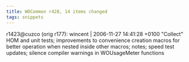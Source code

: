 ```yaml
---
title: WOCommon r428, 14 items changed
tags: snippets
---
```


r1423@cuzco (orig r177): wincent | 2006-11-27 14:41:28 +0100 "Collect" HOM and unit tests; improvements to convenience creation macros for better operation when nested inside other macros; notes; speed test updates; silence compiler warnings in WOUsageMeter functions
